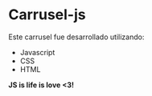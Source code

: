# Carrusel-js


Este carrusel fue desarrollado utilizando:

  - Javascript
  - CSS
  - HTML
 
**JS is life is love <3!**
